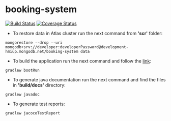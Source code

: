 # booking-system

[![Build Status](https://travis-ci.com/fragaLY/booking-system.svg?branch=master)](https://travis-ci.com/fragaLY/booking-system) 
[![Coverage Status](https://coveralls.io/repos/github/fragaLY/booking-system/badge.svg?branch=master)](https://coveralls.io/github/fragaLY/booking-system?branch=master)
* To restore data in Atlas cluster run the next command from <b>'scr'</b> folder:
```
mongorestore --drop --uri mongodb+srv://developer:developerPassword@development-hmiup.mongodb.net/booking-system data
```

* To build the application run the next command and follow the [link](localhost:8080 "Application Homepage"): 
```
gradlew bootRun
``` 

* To generate java documentation run the next command and find the files in <b>'build/docs'</b> directory:
```
gradlew javadoc
```
* To generate test reports:
```
gradlew jacocoTestReport
```

